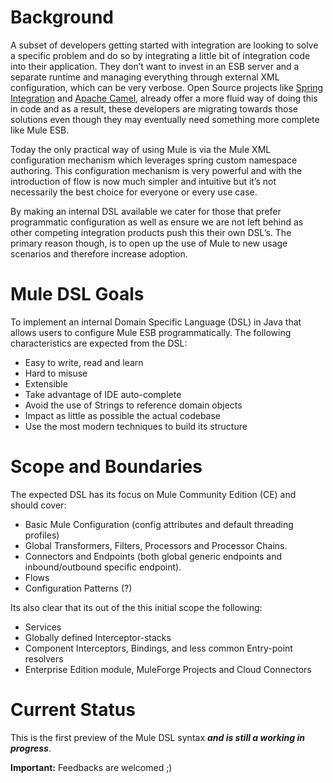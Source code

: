 # Background

A subset of developers getting started with integration are looking to solve a specific problem and do so by integrating a little bit of integration code into their application. They don’t want to invest in an ESB server and a separate runtime and managing everything through external XML configuration, which can be very verbose. Open Source projects like [Spring Integration](http://www.springsource.org/spring-integration) and [Apache Camel](http://camel.apache.org/), already offer a more fluid way of doing this in code and as a result, these developers are migrating towards those solutions even though they may eventually need something more complete like Mule ESB. 

Today the only practical way of using Mule is via the Mule XML configuration mechanism which leverages spring custom namespace authoring.  This configuration mechanism is very powerful and with the introduction of flow is now much simpler and intuitive but it’s not necessarily the best choice for everyone or every use case.

By making an internal DSL available we cater for those that prefer programmatic configuration as well as ensure we are not left behind as other competing integration products push this their own DSL’s.  The primary reason though, is to open up the use of Mule to new usage scenarios and therefore increase adoption.

# Mule DSL Goals

To implement an internal Domain Specific Language (DSL) in Java that allows users to configure Mule ESB programmatically. The following characteristics are expected from the DSL:

 - Easy to write, read and learn
 - Hard to misuse
 - Extensible
 - Take advantage of IDE auto-complete
 - Avoid the use of Strings to reference domain objects
 - Impact as little as possible the actual codebase
 - Use the most modern techniques to build its structure

# Scope and Boundaries

The expected DSL has its focus on Mule Community Edition (CE) and should cover:

 - Basic Mule Configuration (config attributes and default threading profiles)
 - Global Transformers, Filters, Processors and Processor Chains.
 - Connectors and Endpoints (both global generic endpoints and inbound/outbound specific endpoint).
 - Flows
 - Configuration Patterns (?)

Its also clear that its out of the this initial scope the following:

 - Services
 - Globally defined Interceptor-stacks
 - Component Interceptors, Bindings, and less common Entry-point resolvers
 - Enterprise Edition module, MuleForge Projects and Cloud Connectors

# Current Status

This is the first preview of the Mule DSL syntax ***and is still a working in progress***.

**Important:** Feedbacks are welcomed ;)